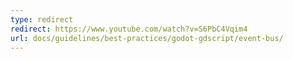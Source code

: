 ```yaml
---
type: redirect
redirect: https://www.youtube.com/watch?v=S6PbC4Vqim4
url: docs/guidelines/best-practices/godot-gdscript/event-bus/
---
```

